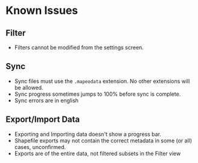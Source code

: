 # Known Issues

## Filter

* Filters cannot be modified from the settings screen.

## Sync

* Sync files must use the `.mapeodata` extension. No other extensions will be
  allowed.
* Sync progress sometimes jumps to 100% before sync is complete.
* Sync errors are in english

## Export/Import Data

* Exporting and Importing data doesn't show a progress bar.
* Shapefile exports may not contain the correct metadata in some (or all)
  cases, unconfirmed.
* Exports are of the entire data, not filtered subsets in the
  Filter view

